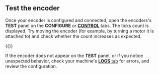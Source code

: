 ## Test the encoder

Once your encoder is configured and connected, open the encoders's **TEST** panel on the **CONFIGURE** or [**CONTROL**](/manage/troubleshoot/teleoperate/default-interface/#viam-app) tabs.
The ticks count is displayed.
Try moving the encoder (for example, by turning a motor it is attached to) and check whether the count increases as expected.

{{<imgproc src="/components/encoder/control.png" alt="Encoder test panel." resize="800x" style="width:500px" class="imgzoom">}}

If the encoder does not appear on the **TEST** panel, or if you notice unexpected behavior, check your machine's [**LOGS** tab](/manage/troubleshoot/troubleshoot/#check-logs) for errors, and review the configuration.
